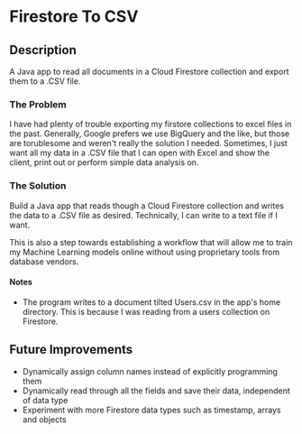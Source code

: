 # Firestore To CSV

## Description
A Java app to read all documents in a Cloud Firestore collection and export them to a .CSV file.

### The Problem
I have had plenty of trouble exporting my firstore collections to excel files in the past. Generally, Google prefers we use BigQuery and the like, but those are torublesome and weren't really the solution I needed. Sometimes, I just want all my data in a .CSV file that I can open with Excel and show the client, print out or perform simple data analysis on.

### The Solution
Build a Java app that reads though a Cloud Firestore collection and writes the data to a .CSV file as desired. Technically, I can write to a text file if I want.

This is also a step towards establishing a workflow that will allow me to train my Machine Learning models online without using proprietary tools from database vendors.

#### Notes
* The program writes to a document tilted Users.csv in the app's home directory. This is because I was reading from a users collection on Firestore.


## Future Improvements
* Dynamically assign column names instead of explicitly programming them
* Dynamically read through all the fields and save their data, independent of data type
* Experiment with more Firestore data types such as timestamp, arrays and objects



